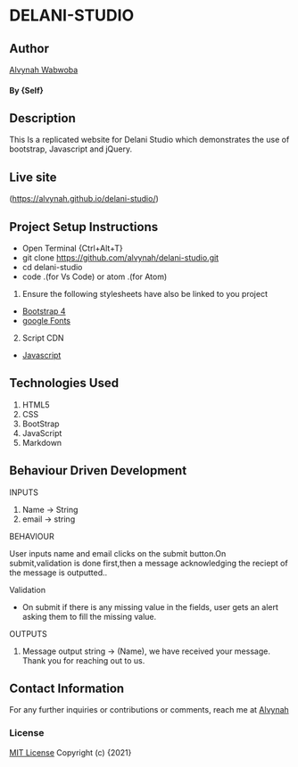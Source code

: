 # DELANI-STUDIO
## Author
[Alvynah Wabwoba](https://github.com/alvynah)
#### By **{Self}**
## Description
This Is a replicated website for Delani Studio which demonstrates the use of bootstrap, Javascript and jQuery.
## Live site
(https://alvynah.github.io/delani-studio/) 
 
## Project Setup Instructions
* Open Terminal {Ctrl+Alt+T}
* git clone https://github.com/alvynah/delani-studio.git
* cd delani-studio
* code .(for Vs Code) or atom .(for Atom)

1. Ensure the following stylesheets have also be linked to you project
* [Bootstrap 4](https://maxcdn.bootstrapcdn.com/bootstrap/4.0.0/css/bootstrap.min.css)
* [google Fonts](https://use.fontawesome.com/releases/v5.5.0/css/all.css)

2. Script CDN
* [Javascript](https://ajax.googleapis.com/ajax/libs/jquery/3.5.1/jquery.min.js)
## Technologies Used
1. HTML5
2. CSS
3. BootStrap
4. JavaScript
5. Markdown
## Behaviour Driven Development
INPUTS
1. Name -> String
2. email -> string

BEHAVIOUR

User inputs name and email clicks on the submit button.On submit,validation is done first,then a message acknowledging the reciept of the message is outputted..

Validation
* On submit if there is any missing value in the fields, user gets an alert asking them to fill the missing value.

OUTPUTS
1. Message
output string -> (Name), we have received your message. Thank you for reaching out to us.

## Contact Information
For any further inquiries or contributions or comments, reach me at [Alvynah](juvatalvynah@gmail.com)
### License
 [MIT License](https://github.com/alvynah/akanName-website/blob/master/License) Copyright (c) {2021} 